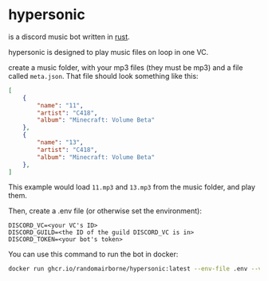 # hypersonic

is a discord music bot written in [rust](https://rust-lang.org).

hypersonic is designed to play music files on loop in one VC.

create a music folder, with your mp3 files (they must be mp3) and a file called `meta.json`. That file should look something like this:

```json
[
    {
        "name": "11",
        "artist": "C418",
        "album": "Minecraft: Volume Beta"
    },
    {
        "name": "13",
        "artist": "C418",
        "album": "Minecraft: Volume Beta"
    },
]
```

This example would load `11.mp3` and `13.mp3` from the music folder, and play them.

Then, create a .env file (or otherwise set the environment):

```dotenv
DISCORD_VC=<your VC's ID>
DISCORD_GUILD=<the ID of the guild DISCORD_VC is in>
DISCORD_TOKEN=<your bot's token>
```

You can use this command to run the bot in docker:

```bash
docker run ghcr.io/randomairborne/hypersonic:latest --env-file .env --volume ./music/:./music/
```